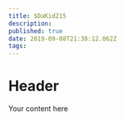 ```yaml
---
title: $DaKid215
description: 
published: true
date: 2019-09-08T21:38:12.062Z
tags: 
---
```


# Header

Your content here